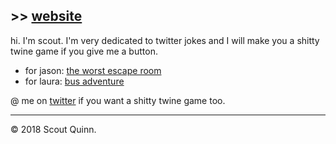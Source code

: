 ## >> [website](blog)

hi. I'm scout. I'm very dedicated to twitter jokes and I will make you a shitty twine game if you give me a button.

* for jason: [the worst escape room](worst-escape-room.html)
* for laura: [bus adventure](bus-adventure.html)

@ me on [twitter](https://twitter.com/calculush) if you want a shitty twine game too.

---

© 2018 Scout Quinn.
